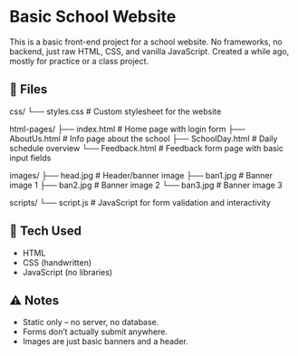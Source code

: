 # Basic School Website

This is a basic front-end project for a school website. No frameworks, no backend, just raw HTML, CSS, and vanilla JavaScript. Created a while ago, mostly for practice or a class project.


## 📁 Files

css/
└── styles.css              # Custom stylesheet for the website

html-pages/
├── index.html              # Home page with login form
├── AboutUs.html            # Info page about the school
├── SchoolDay.html          # Daily schedule overview
└── Feedback.html           # Feedback form page with basic input fields

images/
├── head.jpg                # Header/banner image
├── ban1.jpg                # Banner image 1
├── ban2.jpg                # Banner image 2
└── ban3.jpg                # Banner image 3

scripts/
└── script.js               # JavaScript for form validation and interactivity


## 🔧 Tech Used

- HTML
- CSS (handwritten)
- JavaScript (no libraries)


## ⚠️ Notes

- Static only – no server, no database.
- Forms don’t actually submit anywhere.
- Images are just basic banners and a header.
